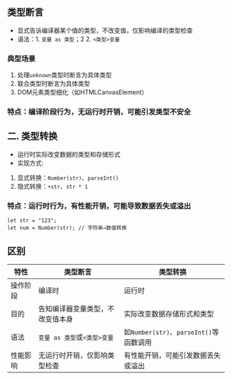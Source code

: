 ## 类型断言
* 显式告诉编译器某个值的类型，不改变值，仅影响编译的类型检查
* 语法：1. `变量 as 类型`；2 2. `<类型>变量`
### 典型场景‌
1. 处理`unknown`类型时断言为具体类型
2. 联合类型时断言为具体类型
3. DOM元素类型细化（如HTMLCanvasElement）
### 特点‌：编译阶段行为，无运行时开销，可能引发类型不安全

## 二. 类型转换
* 运行时实际改变数据的类型和存储形式
* 实现方式: 
1. 显式转换：`Number(str)`、`parseInt()`
2. 隐式转换：`+str`、`str * 1`
### 特点：运行时行为，有性能开销，可能导致数据丢失或溢出
```
let str = "123";
let num = Number(str); // 字符串→数值转换
```
## 区别
|特性|类型断言|类型转换|
|--|--|--|
|操作阶段|编译时|运行时|
|目的|告知编译器变量类型，不改变值本身|实际改变数据存储形式和类型|
|语法|`变量 as 类型`或`<类型>变量`|如`Number(str)`、`parseInt()`等函数调用|
|性能影响|无运行时开销，仅影响类型检查|有性能开销，可能引发数据丢失或溢出|